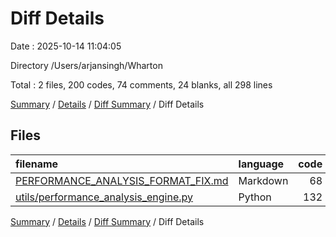 # Diff Details

Date : 2025-10-14 11:04:05

Directory /Users/arjansingh/Wharton

Total : 2 files,  200 codes, 74 comments, 24 blanks, all 298 lines

[Summary](results.md) / [Details](details.md) / [Diff Summary](diff.md) / Diff Details

## Files
| filename | language | code | comment | blank | total |
| :--- | :--- | ---: | ---: | ---: | ---: |
| [PERFORMANCE\_ANALYSIS\_FORMAT\_FIX.md](/PERFORMANCE_ANALYSIS_FORMAT_FIX.md) | Markdown | 68 | 0 | 16 | 84 |
| [utils/performance\_analysis\_engine.py](/utils/performance_analysis_engine.py) | Python | 132 | 74 | 8 | 214 |

[Summary](results.md) / [Details](details.md) / [Diff Summary](diff.md) / Diff Details